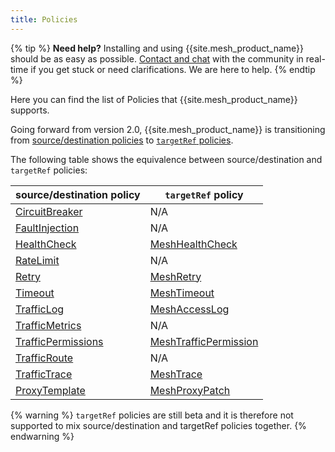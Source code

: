 ```yaml
---
title: Policies
---
```


{% tip %}
**Need help?** Installing and using {{site.mesh_product_name}} should be as easy as possible. [Contact and chat](/community) with the community in real-time if you get stuck or need clarifications. We are here to help.
{% endtip %}

Here you can find the list of Policies that {{site.mesh_product_name}} supports.

Going forward from version 2.0, {{site.mesh_product_name}} is transitioning from [source/destination policies](../general-notes-about-kuma-policies) to [`targetRef` policies](../targetref). 

The following table shows the equivalence between source/destination and `targetRef` policies:

| source/destination policy                    | `targetRef` policy                                |
| -------------------------------------------- | ------------------------------------------------- |
| [CircuitBreaker](../circuit-breaker)         | N/A                                               |
| [FaultInjection](../fault-injection)         | N/A                                               |
| [HealthCheck](../health-check)               | [MeshHealthCheck](../meshhealthcheck)             |
| [RateLimit](../rate-limit)                   | N/A                                               |
| [Retry](../retry)                            | [MeshRetry](../meshretry)                         |
| [Timeout](../timeout)                        | [MeshTimeout](../meshtimeout)                     |
| [TrafficLog](../traffic-log)                 | [MeshAccessLog](../meshaccesslog)                 |
| [TrafficMetrics](../traffic-metrics)         | N/A                                               |
| [TrafficPermissions](../traffic-permissions) | [MeshTrafficPermission](../meshtrafficpermission) |
| [TrafficRoute](../traffic-route)             | N/A                                               |
| [TrafficTrace](../traffic-trace)             | [MeshTrace](../meshtrace)                         |
| [ProxyTemplate](../proxy-template)           | [MeshProxyPatch](../meshproxypatch)               |

{% warning %}
`targetRef` policies are still beta and it is therefore not supported to mix source/destination and targetRef policies together.
{% endwarning %}
